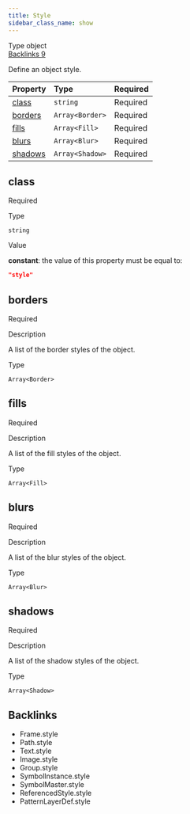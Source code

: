```yaml
---
title: Style
sidebar_class_name: show
---
```


<div className="section-badges">

<div className="badge type">
        <span className="label">Type</span>
        <span className="value">object</span>
      </div>

<a href="#backlinks" className="badge backlinks">
          <span className="label">Backlinks</span>
          <span className="value">9</span>
        </a>

</div>

Define an object style.

<div className="property-preview">

<div className="property-table">

| Property            | Type                                                                            | Required                                            |
| :------------------ | :------------------------------------------------------------------------------ | :-------------------------------------------------- |
| [class](#class)     | `string`                                                                        | <span className="property-required">Required</span> |
| [borders](#borders) | <code>Array&lt;<Link to="/specs/vectorgraphics/border">Border</Link>&gt;</code> | <span className="property-required">Required</span> |
| [fills](#fills)     | <code>Array&lt;<Link to="/specs/vectorgraphics/fill">Fill</Link>&gt;</code>     | <span className="property-required">Required</span> |
| [blurs](#blurs)     | <code>Array&lt;<Link to="/specs/vectorgraphics/blur">Blur</Link>&gt;</code>     | <span className="property-required">Required</span> |
| [shadows](#shadows) | <code>Array&lt;<Link to="/specs/vectorgraphics/shadow">Shadow</Link>&gt;</code> | <span className="property-required">Required</span> |

</div>

</div>

<div className="property">

<div className="property-heading">

## class

<span className="property-required">Required</span>

</div>

<div className="property-item">

Type

`string`

</div>

<div className="property-item">

Value

<div className="value-description">

**constant**: the value of this property must be equal to:

```json
"style"
```

</div>

</div>

</div>

<div className="property">

<div className="property-heading">

## borders

<span className="property-required">Required</span>

</div>

<div className="property-item">

Description

<div>

A list of the border styles of the object.

</div>

</div>

<div className="property-item">

Type

<code>Array&lt;<Link to="/specs/vectorgraphics/border">Border</Link>&gt;</code>

</div>

</div>

<div className="property">

<div className="property-heading">

## fills

<span className="property-required">Required</span>

</div>

<div className="property-item">

Description

<div>

A list of the fill styles of the object.

</div>

</div>

<div className="property-item">

Type

<code>Array&lt;<Link to="/specs/vectorgraphics/fill">Fill</Link>&gt;</code>

</div>

</div>

<div className="property">

<div className="property-heading">

## blurs

<span className="property-required">Required</span>

</div>

<div className="property-item">

Description

<div>

A list of the blur styles of the object.

</div>

</div>

<div className="property-item">

Type

<code>Array&lt;<Link to="/specs/vectorgraphics/blur">Blur</Link>&gt;</code>

</div>

</div>

<div className="property">

<div className="property-heading">

## shadows

<span className="property-required">Required</span>

</div>

<div className="property-item">

Description

<div>

A list of the shadow styles of the object.

</div>

</div>

<div className="property-item">

Type

<code>Array&lt;<Link to="/specs/vectorgraphics/shadow">Shadow</Link>&gt;</code>

</div>

</div>

<div id="backlinks" className="section-backlinks">

<div className="backlinks-title"><h2>Backlinks</h2></div>

<ul className="backlinks-list">

<li className="backlink">
      <Link to='/specs/vectorgraphics/frame#style'>Frame.style</Link>
      </li>

<li className="backlink">
      <Link to='/specs/vectorgraphics/path#style'>Path.style</Link>
      </li>

<li className="backlink">
      <Link to='/specs/vectorgraphics/text#style'>Text.style</Link>
      </li>

<li className="backlink">
      <Link to='/specs/vectorgraphics/image#style'>Image.style</Link>
      </li>

<li className="backlink">
      <Link to='/specs/vectorgraphics/group#style'>Group.style</Link>
      </li>

<li className="backlink">
      <Link to='/specs/vectorgraphics/symbol-instance#style'>SymbolInstance.style</Link>
      </li>

<li className="backlink">
      <Link to='/specs/vectorgraphics/symbol-master#style'>SymbolMaster.style</Link>
      </li>

<li className="backlink">
      <Link to='/specs/vectorgraphics/referenced-style#style'>ReferencedStyle.style</Link>
      </li>

<li className="backlink">
      <Link to='/specs/vectorgraphics/pattern-layer-def#style'>PatternLayerDef.style</Link>
      </li>

</ul>

</div>
